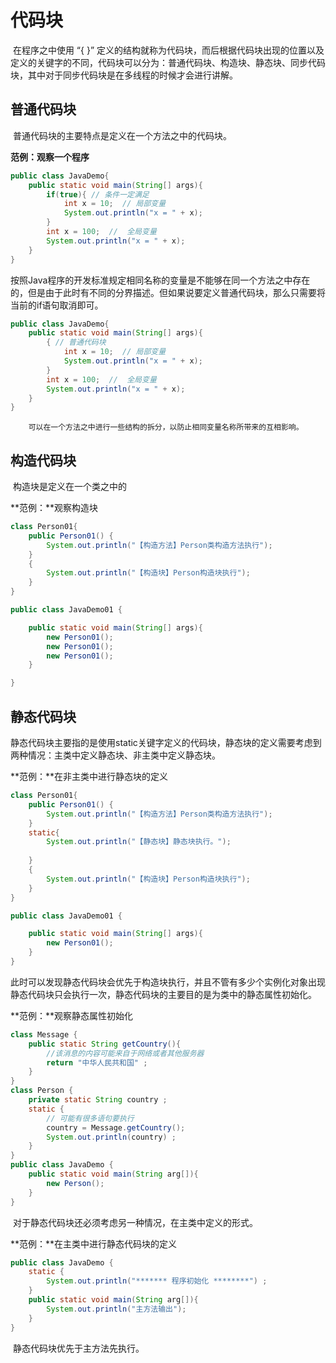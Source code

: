 # 代码块

​		在程序之中使用 “{ }” 定义的结构就称为代码块，而后根据代码块出现的位置以及定义的关键字的不同，代码块可以分为：普通代码块、构造块、静态块、同步代码块，其中对于同步代码块是在多线程的时候才会进行讲解。

## 普通代码块

​		普通代码块的主要特点是定义在一个方法之中的代码块。

**范例：观察一个程序**

```java
public class JavaDemo{
    public static void main(String[] args){
        if(true){ // 条件一定满足
            int x = 10;  // 局部变量
            System.out.println("x = " + x);
        }
        int x = 100;  //  全局变量
        System.out.println("x = " + x);
    }
}
```

​		按照Java程序的开发标准规定相同名称的变量是不能够在同一个方法之中存在的，但是由于此时有不同的分界描述。但如果说要定义普通代码块，那么只需要将当前的if语句取消即可。

```java
public class JavaDemo{
    public static void main(String[] args){
        { // 普通代码块
            int x = 10;  // 局部变量
            System.out.println("x = " + x);
        }
        int x = 100;  //  全局变量
        System.out.println("x = " + x);
    }
}
```

 		可以在一个方法之中进行一些结构的拆分，以防止相同变量名称所带来的互相影响。

## 构造代码块

​		 构造块是定义在一个类之中的

**范例：**观察构造块

```java
class Person01{
	public Person01() {
		System.out.println("【构造方法】Person类构造方法执行");
	}
	{
		System.out.println("【构造块】Person构造块执行");
	}
}

public class JavaDemo01 {

	public static void main(String[] args){
        new Person01();
        new Person01();
        new Person01();
    }

}
```

## 静态代码块

​		静态代码块主要指的是使用static关键字定义的代码块，静态块的定义需要考虑到两种情况：主类中定义静态块、非主类中定义静态块。

**范例：**在非主类中进行静态块的定义

```java
class Person01{
	public Person01() {
		System.out.println("【构造方法】Person类构造方法执行");
	}
	static{
		System.out.println("【静态块】静态块执行。");
		
	}
	{
		System.out.println("【构造块】Person构造块执行");
	}
}

public class JavaDemo01 {

	public static void main(String[] args){
        new Person01();
    }
}
```

​		此时可以发现静态代码块会优先于构造块执行，并且不管有多少个实例化对象出现静态代码块只会执行一次，静态代码块的主要目的是为类中的静态属性初始化。

**范例：**观察静态属性初始化



```java
class Message {
    public static String getCountry(){
        //该消息的内容可能来自于网络或者其他服务器
        return "中华人民共和国" ;
    }
}
class Person {
    private static String country ;
    static {
        // 可能有很多语句要执行
        country = Message.getCountry();
        System.out.println(country) ; 
    }
}
public class JavaDemo {
    public static void main(String arg[]){
        new Person();   
    }
}
```

​		对于静态代码块还必须考虑另一种情况，在主类中定义的形式。

**范例：**在主类中进行静态代码块的定义

```java
public class JavaDemo {
    static {
        System.out.println("******* 程序初始化 ********") ;
    }
    public static void main(String arg[]){
        System.out.println("主方法输出");
    }
}
```

​		静态代码块优先于主方法先执行。



































